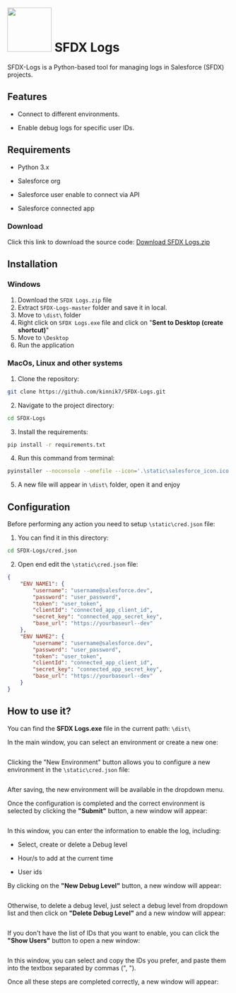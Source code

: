 # <img src="https://github.com/kinnik7/SFDX-Logs/blob/master/static/salesforce_icon.ico" title="" alt="" data-align="center" width="100" height="100"> SFDX Logs

SFDX-Logs is a Python-based tool for managing logs in Salesforce (SFDX) projects.

## Features

- Connect to different environments.

- Enable debug logs for specific user IDs.

## Requirements

- Python 3.x

- Salesforce org

- Salesforce user enable to connect via API

- Salesforce connected app

### Download

Click this link to download the source code: [Download SFDX Logs.zip](https://github.com/kinnik7/SFDX-Logs/archive/refs/heads/master.zip)

## Installation

### Windows

1. Download the `SFDX Logs.zip` file
2. Extract `SFDX-Logs-master` folder and save it in local.
3. Move to `\dist\` folder
4. Right click on `SFDX Logs.exe` file and click on "**Sent to Desktop (create shortcut)**"
5. Move to `\Desktop`
6. Run the application

### MacOs, Linux and other systems
1. Clone the repository:

```bash
git clone https://github.com/kinnik7/SFDX-Logs.git
```

2. Navigate to the project directory:

```bash
cd SFDX-Logs
```

3. Install the requirements:

```bash
pip install -r requirements.txt
```

4. Run this command from terminal:

```bash
pyinstaller --noconsole --onefile --icon='.\static\salesforce_icon.ico' '.\src\SFDX Logs.py'
```

5. A new file will appear in `\dist\` folder, open it and enjoy

## Configuration

Before performing any action you need to setup `\static\cred.json` file:

1. You can find it in this directory: 

```bash
cd SFDX-Logs/cred.json
```

2. Open end edit the `\static\cred.json` file:

```json
{
    "ENV NAME1": {
        "username": "username@salesforce.dev",
        "password": "user_password",
        "token": "user_token",
        "clientId": "connected_app_client_id",
        "secret_key": "connected_app_secret_key",
        "base_url": "https://yourbaseurl--dev"
    },
    "ENV NAME2": {
        "username": "username@salesforce.dev",
        "password": "user_password",
        "token": "user_token",
        "clientId": "connected_app_client_id",
        "secret_key": "connected_app_secret_key",
        "base_url": "https://yourbaseurl--dev"
    }
}
```

## How to use it?

You can find the **SFDX Logs.exe** file in the current path: `\dist\`

In the main window, you can select an environment or create a new one:

<img src="https://github.com/kinnik7/SFDX-Logs/blob/master/screenshots/main.JPG" title="" alt="" data-align="center">

Clicking the "New Environment" button allows you to configure a new environment in the `\static\cred.json` file:

<img src="https://github.com/kinnik7/SFDX-Logs/blob/master/screenshots/newEnvironment.JPG" title="" alt="" data-align="center">

After saving, the new environment will be available in the dropdown menu.

Once the configuration is completed and the correct environment is selected by clicking the **"Submit"** button, a new window will appear:

<img src="https://github.com/kinnik7/SFDX-Logs/blob/master/screenshots/enableLogs.JPG" title="" alt="" data-align="center">

In this window, you can enter the information to enable the log, including:

- Select, create or delete a Debug level

- Hour/s to add at the current time

- User ids

By clicking on the **"New Debug Level"** button, a new window will appear:

<img src="https://github.com/kinnik7/SFDX-Logs/blob/master/screenshots/newDebugLevel.JPG" title="" alt="" data-align="center">

Otherwise, to delete a debug level, just select a debug level from dropdown list and then click on **"Delete Debug Level"** and a new window will appear:

<img src="https://github.com/kinnik7/SFDX-Logs/blob/master/screenshots/deleteDebuglevel.JPG" title="" alt="" data-align="center">

If you don't have the list of IDs that you want to enable, you can click the **"Show Users"** button to open a new window:

<img title="" src="https://github.com/kinnik7/SFDX-Logs/blob/master/screenshots/showUsersJPG.JPG" alt="" data-align="center">

In this window, you can select and copy the IDs you prefer, and paste them into the textbox separated by commas (", ").

Once all these steps are completed correctly, a new window will appear:

<img src="https://github.com/kinnik7/SFDX-Logs/blob/master/screenshot/success.JPG" title="" alt="" data-align="center">
